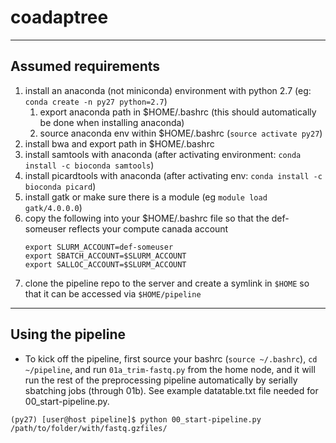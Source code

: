 # coadaptree
-----
## Assumed requirements
1. install an anaconda (not miniconda) environment with python 2.7 (eg: `conda create -n py27 python=2.7`)
    1. export anaconda path in $HOME/.bashrc (this should automatically be done when installing anaconda)
    1. source anaconda env within $HOME/.bashrc (`source activate py27`)
1. install bwa and export path in $HOME/.bashrc
1. install samtools with anaconda (after activating environment: `conda install -c bioconda samtools`)
1. install picardtools with anaconda (after activating env: `conda install -c bioconda picard`)
1. install gatk or make sure there is a module (eg `module load gatk/4.0.0.0`)
1. copy the following into your $HOME/.bashrc file so that the def-someuser reflects your compute canada account
    ```
    export SLURM_ACCOUNT=def-someuser  
    export SBATCH_ACCOUNT=$SLURM_ACCOUNT  
    export SALLOC_ACCOUNT=$SLURM_ACCOUNT
    ```
1. clone the pipeline repo to the server and create a symlink in `$HOME` so that it can be accessed via `$HOME/pipeline`

-----

## Using the pipeline
- To kick off the pipeline, first source your bashrc (`source ~/.bashrc`), `cd ~/pipeline`, and run `01a_trim-fastq.py` from the home node, and it will run the rest of the preprocessing pipeline automatically by serially sbatching jobs (through 01b). See example datatable.txt file needed for 00_start-pipeline.py.

`(py27) [user@host pipeline]$ python 00_start-pipeline.py /path/to/folder/with/fastq.gzfiles/`
